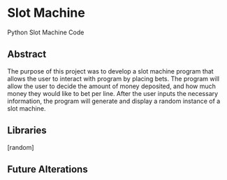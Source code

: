 # Slot Machine
Python Slot Machine Code

## Abstract

The purpose of this project was to develop a slot machine program that allows the user to interact with program by placing bets. The program will allow the user to decide the amount of money deposited, and how much money they would like to bet per line. After the user inputs the necessary information, the program will generate and display a random instance of a slot machine.

## Libraries

[random]

## Future Alterations

[^1]: Current program requires user to bet in whole dollar amounts. Future update to allow users to bet with cents.

[^note]: Program has global constants(constraints) that prevent user from betting more than max amount for max lines. Future implementaton of slot machine tiers i.e. "high roller" slot machine, to allow user to choose their bet limits.
